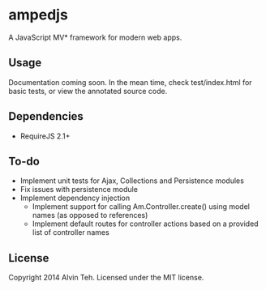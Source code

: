 ampedjs
=========

A JavaScript MV* framework for modern web apps.

Usage
-------

Documentation coming soon. In the mean time, check test/index.html for basic tests, or view the annotated source code.

Dependencies
-------

* RequireJS 2.1+

To-do
-------

* Implement unit tests for Ajax, Collections and Persistence modules
* Fix issues with persistence module
* Implement dependency injection
  * Implement support for calling Am.Controller.create() using model names (as opposed to references)
  * Implement default routes for controller actions based on a provided list of controller names

License
-------
Copyright 2014 Alvin Teh.
Licensed under the MIT license.
